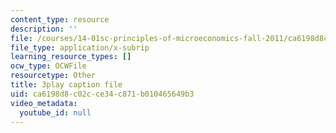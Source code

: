 ```yaml
---
content_type: resource
description: ''
file: /courses/14-01sc-principles-of-microeconomics-fall-2011/ca6198d8c02cce34c871b010465649b3_DZHguXpwuXU.srt
file_type: application/x-subrip
learning_resource_types: []
ocw_type: OCWFile
resourcetype: Other
title: 3play caption file
uid: ca6198d8-c02c-ce34-c871-b010465649b3
video_metadata:
  youtube_id: null
---
```


